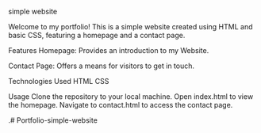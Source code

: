 simple website



Welcome to my portfolio! This is a simple website created using HTML and basic CSS, featuring a homepage and a contact page.

Features
Homepage: Provides an introduction to my Website.


Contact Page: Offers a means for visitors to get in touch.


Technologies Used
HTML
CSS


Usage
Clone the repository to your local machine.
Open index.html to view the homepage.
Navigate to contact.html to access the contact page.


.# Portfolio-simple-website
